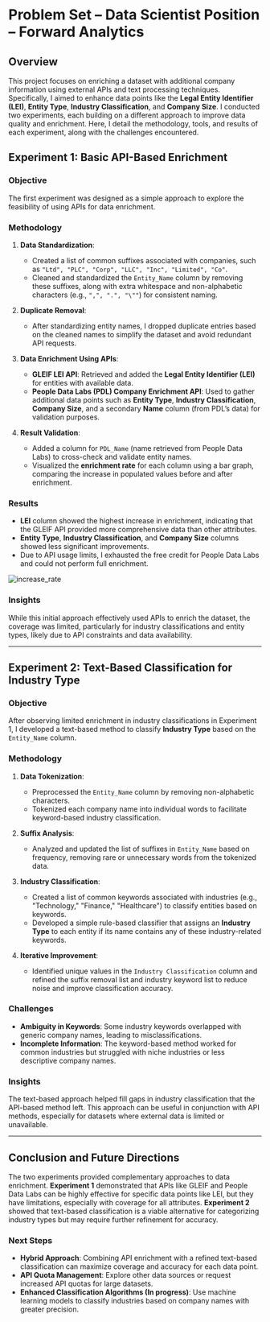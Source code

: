 # Problem Set – Data Scientist Position – Forward Analytics

## Overview

This project focuses on enriching a dataset with additional company information using external APIs and text processing techniques. Specifically, I aimed to enhance data points like the **Legal Entity Identifier (LEI)**, **Entity Type**, **Industry Classification**, and **Company Size**. I conducted two experiments, each building on a different approach to improve data quality and enrichment. Here, I detail the methodology, tools, and results of each experiment, along with the challenges encountered.

## Experiment 1: Basic API-Based Enrichment

### Objective

The first experiment was designed as a simple approach to explore the feasibility of using APIs for data enrichment.

### Methodology

1. **Data Standardization**: 
   - Created a list of common suffixes associated with companies, such as `"Ltd", "PLC", "Corp", "LLC", "Inc", "Limited", "Co"`.
   - Cleaned and standardized the `Entity_Name` column by removing these suffixes, along with extra whitespace and non-alphabetic characters (e.g., `",", ".", "\""`) for consistent naming.
   
2. **Duplicate Removal**:
   - After standardizing entity names, I dropped duplicate entries based on the cleaned names to simplify the dataset and avoid redundant API requests.

3. **Data Enrichment Using APIs**:
   - **GLEIF LEI API**: Retrieved and added the **Legal Entity Identifier (LEI)** for entities with available data.
   - **People Data Labs (PDL) Company Enrichment API**: Used to gather additional data points such as **Entity Type**, **Industry Classification**, **Company Size**, and a secondary **Name** column (from PDL’s data) for validation purposes.

4. **Result Validation**:
   - Added a column for `PDL_Name` (name retrieved from People Data Labs) to cross-check and validate entity names.
   - Visualized the **enrichment rate** for each column using a bar graph, comparing the increase in populated values before and after enrichment.

### Results

- **LEI** column showed the highest increase in enrichment, indicating that the GLEIF API provided more comprehensive data than other attributes.
- **Entity Type**, **Industry Classification**, and **Company Size** columns showed less significant improvements.
- Due to API usage limits, I exhausted the free credit for People Data Labs and could not perform full enrichment.

![increase_rate](https://github.com/user-attachments/assets/acb18f07-5fe4-484f-9ca4-ffcfaf395401)

### Insights

While this initial approach effectively used APIs to enrich the dataset, the coverage was limited, particularly for industry classifications and entity types, likely due to API constraints and data availability.

---

## Experiment 2: Text-Based Classification for Industry Type

### Objective

After observing limited enrichment in industry classifications in Experiment 1, I developed a text-based method to classify **Industry Type** based on the `Entity_Name` column.

### Methodology

1. **Data Tokenization**:
   - Preprocessed the `Entity_Name` column by removing non-alphabetic characters.
   - Tokenized each company name into individual words to facilitate keyword-based industry classification.

2. **Suffix Analysis**:
   - Analyzed and updated the list of suffixes in `Entity_Name` based on frequency, removing rare or unnecessary words from the tokenized data.

3. **Industry Classification**:
   - Created a list of common keywords associated with industries (e.g., "Technology," "Finance," "Healthcare") to classify entities based on keywords.
   - Developed a simple rule-based classifier that assigns an **Industry Type** to each entity if its name contains any of these industry-related keywords.

4. **Iterative Improvement**:
   - Identified unique values in the `Industry Classification` column and refined the suffix removal list and industry keyword list to reduce noise and improve classification accuracy.

### Challenges

- **Ambiguity in Keywords**: Some industry keywords overlapped with generic company names, leading to misclassifications.
- **Incomplete Information**: The keyword-based method worked for common industries but struggled with niche industries or less descriptive company names.

### Insights

The text-based approach helped fill gaps in industry classification that the API-based method left. This approach can be useful in conjunction with API methods, especially for datasets where external data is limited or unavailable.

---

## Conclusion and Future Directions

The two experiments provided complementary approaches to data enrichment. **Experiment 1** demonstrated that APIs like GLEIF and People Data Labs can be highly effective for specific data points like LEI, but they have limitations, especially with coverage for all attributes. **Experiment 2** showed that text-based classification is a viable alternative for categorizing industry types but may require further refinement for accuracy.

### Next Steps

- **Hybrid Approach**: Combining API enrichment with a refined text-based classification can maximize coverage and accuracy for each data point.
- **API Quota Management**: Explore other data sources or request increased API quotas for large datasets.
- **Enhanced Classification Algorithms (In progress)**: Use machine learning models to classify industries based on company names with greater precision.




